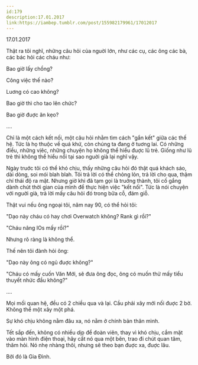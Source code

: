 ```yaml
---
id:179
description:17.01.2017
link:https://iambep.tumblr.com/post/155982179961/17012017
---
```


17.01.2017

Thật ra tôi nghĩ, những câu hỏi của nguời lớn, như các cụ, các ông các bà,
các bác hỏi các cháu như:

Bao giờ lấy chồng?

Công việc thế nào?

Luơng có cao không?

Bao giờ thì cho tao lên chức?

Bao giờ đuợc ăn kẹo?

....

Chỉ là một cách kết nối, một câu hỏi nhằm tìm cách "gắn kết" giữa các thế
hệ. Tức là họ thuộc về quá khứ, còn chúng ta đang ở tuơng lai. Có những
điều, những vịêc, những chuyện họ không thể hiểu đuợc lũ trẻ. Giống như
lũ trẻ thì không thể hiểu nổi tại sao nguời già lại nghĩ vậy.

Ngày truớc tôi có thể khó chịu, thấy những câu hỏi đó thật quá khách sáo,
dài dòng, soi mói blah blah. Tôi trả lời có thể chỏng lỏn, trả lời cho qua,
thậm chí thái độ ra mặt. Nhưng giờ khi đã tạm gọi là truởng thành, tôi cố
gắng dành chút thời gian của mình để thực hiện việc "kết nối". Tức là nói
chuyện với nguời già, trả lời mấy câu hỏi đó trong bữa cỗ, đám giỗ.

Thật vui nếu ông ngoại tôi, năm nay 90, có thể hỏi tôi:

"Dạo này cháu có hay chơi Overwatch không? Rank gì rồi?"

"Cháu nâng IOs mấy rồi?"

Nhưng rõ ràng là không thể.

Thế nên tôi đành hỏi ông:

"Dạo này ông có ngủ đuợc không?"

"Cháu có mấy cuốn Văn Mới, sẽ đưa ông đọc, ông có muốn thử mấy tiểu thuyết
nhức đầu không?"

....

Mọi mối quan hệ, đều có 2 chiều qua và lại. Cầu phải xây mới nối đuợc 2
bờ. Không thể một xây một phá.

Sự khó chịu không nằm đâu xa, nó nằm ở chính bản thân mình.

Tết sắp đến, không có nhiều dịp để đoàn viên, thay vì khó chịu, cắm mặt
vào màn hình điện thoại, hãy cất nó qua một bên, trao đi chút quan tâm,
thăm hỏi. Nó nhẹ nhàng thôi, nhưng sẽ theo bạn đuợc xa, đuợc lâu.

Bởi đó là Gia Đình.
